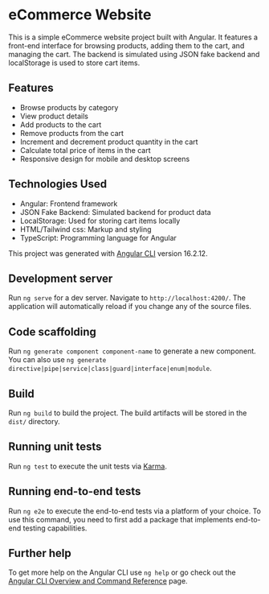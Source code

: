 # eCommerce Website

This is a simple eCommerce website project built with Angular. It features a front-end interface for browsing products, adding them to the cart, and managing the cart. The backend is simulated using JSON fake backend and localStorage is used to store cart items.

## Features

- Browse products by category
- View product details
- Add products to the cart
- Remove products from the cart
- Increment and decrement product quantity in the cart
- Calculate total price of items in the cart
- Responsive design for mobile and desktop screens

## Technologies Used

- Angular: Frontend framework
- JSON Fake Backend: Simulated backend for product data
- LocalStorage: Used for storing cart items locally
- HTML/Tailwind css: Markup and styling
- TypeScript: Programming language for Angular



This project was generated with [Angular CLI](https://github.com/angular/angular-cli) version 16.2.12.

## Development server

Run `ng serve` for a dev server. Navigate to `http://localhost:4200/`. The application will automatically reload if you change any of the source files.

## Code scaffolding

Run `ng generate component component-name` to generate a new component. You can also use `ng generate directive|pipe|service|class|guard|interface|enum|module`.

## Build

Run `ng build` to build the project. The build artifacts will be stored in the `dist/` directory.

## Running unit tests

Run `ng test` to execute the unit tests via [Karma](https://karma-runner.github.io).

## Running end-to-end tests

Run `ng e2e` to execute the end-to-end tests via a platform of your choice. To use this command, you need to first add a package that implements end-to-end testing capabilities.

## Further help

To get more help on the Angular CLI use `ng help` or go check out the [Angular CLI Overview and Command Reference](https://angular.io/cli) page.
